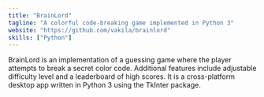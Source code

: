 ```yaml
---
title: "BrainLord"
tagline: "A colorful code-breaking game implemented in Python 3"
website: "https://github.com/vakila/brainlord"
skills: ["Python"]
---
```


BrainLord is an implementation of a guessing game where the player attempts
to break a secret color code. Additional features include adjustable difficulty
level and a leaderboard of high scores. It is a cross-platform desktop app
written in Python 3 using the TkInter package.

